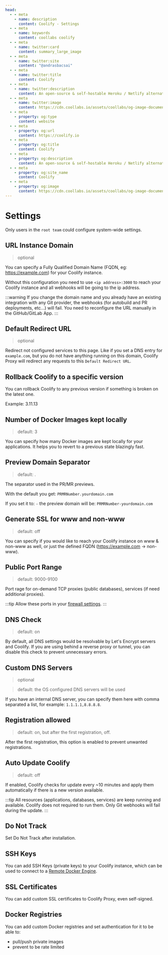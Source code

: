```yaml
---
head:
  - - meta
    - name: description
      content: Coolify - Settings
  - - meta
    - name: keywords
      content: coollabs coolify
  - - meta
    - name: twitter:card
      content: summary_large_image
  - - meta
    - name: twitter:site
      content: "@andrasbacsai"
  - - meta
    - name: twitter:title
      content: Coolify
  - - meta
    - name: twitter:description
      content: An open-source & self-hostable Heroku / Netlify alternative.
  - - meta
    - name: twitter:image
      content: https://cdn.coollabs.io/assets/coollabs/og-image-documentation.png
  - - meta
    - property: og:type
      content: website
  - - meta
    - property: og:url
      content: https://coolify.io
  - - meta
    - property: og:title
      content: Coolify
  - - meta
    - property: og:description
      content: An open-source & self-hostable Heroku / Netlify alternative.
  - - meta
    - property: og:site_name
      content: Coolify
  - - meta
    - property: og:image
      content: https://cdn.coollabs.io/assets/coollabs/og-image-documentation.png
---
```


# Settings

Only users in the `root team` could configure system-wide settings.

## URL Instance Domain

> optional

You can specify a Fully Qualified Domain Name (FQDN, eg: https://example.com) for your Coolify instance.

Without this configuration you need to use `<ip address>:3000` to reach your Coolify instance and all webhooks will be going to the ip address.

:::warning
If you change the domain name and you already have an existing integration with any Git provider, the webhooks (for autobuild and PR deployments, etc...) will fail. You need to reconfigure the URL manually in the GitHub/GitLab App.
:::

## Default Redirect URL

> optional

Redirect not configured services to this page. Like if you set a DNS entry for `example.com`, but you do not have anything running on this domain, Coolify Proxy will redirect any requests to this `Default Redirect URL`.

## Rollback Coolify to a specific version

You can rollback Coolify to any previous version if something is broken on the latest one.

Example: 3.11.13

## Number of Docker Images kept locally

> default: 3

You can specify how many Docker images are kept locally for your applications. It helps you to revert to a previous state blazingly fast.

## Preview Domain Separator

> default: .

The separator used in the PR/MR previews.

With the default you get: `PRMRNumber.yourdomain.com`

If you set it to: `-` the preview domain will be: `PRMRNumber-yourdomain.com`

## Generate SSL for www and non-www

> default: off

You can specify if you would like to reach your Coolify instance on www & non-www as well, or just the defined FQDN (https://example.com -> non-www).

## Public Port Range

> default: 9000-9100

Port rage for on-demand TCP proxies (public databases), services (if need additional proxies).

:::tip
Allow these ports in your [firewall settings](./firewall.md).
:::

## DNS Check

> default: on

By default, all DNS settings would be resolvable by Let's Encrypt servers and Coolify. If you are using behind a reverse proxy or tunnel, you can disable this check to prevent unnecessary errors.

## Custom DNS Servers

> optional

> default: the OS configured DNS servers will be used

If you have an internal DNS server, you can specify them here with comma separated a list, for example: `1.1.1.1,8.8.8.8`.

## Registration allowed

> default: on, but after the first registration, off.

After the first registration, this option is enabled to prevent unwanted registrations.

## Auto Update Coolify

> default: off

If enabled, Coolify checks for update every ~10 minutes and apply them automatically if there is a new version available.

:::tip
All resources (applications, databases, services) are keep running and available. Coolify does not required to run them. Only Git webhooks will fail during the update.
:::

## Do Not Track

Set Do Not Track after installation.

## SSH Keys

You can add SSH Keys (private keys) to your Coolify instance, which can be used to connect to a [Remote Docker Engine](./destinations.md#remote-docker-engine).

## SSL Certificates

You can add custom SSL certificates to Coolify Proxy, even self-signed.

## Docker Registries

You can add custom Docker registries and set authentication for it to be able to:

- pull/push private images
- prevent to be rate limited
